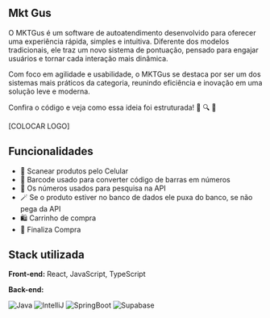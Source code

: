
## Mkt Gus   

O MKTGus é um software de autoatendimento desenvolvido para oferecer uma experiência rápida, simples e intuitiva.
Diferente dos modelos tradicionais, ele traz um novo sistema de pontuação, pensado para engajar usuários e tornar cada interação mais dinâmica.

Com foco em agilidade e usabilidade, o MKTGus se destaca por ser um dos sistemas mais práticos da categoria, reunindo eficiência e inovação em uma solução leve e moderna.

Confira o código e veja como essa ideia foi estruturada! 👀 🔍 📂


[COLOCAR LOGO]


## Funcionalidades

- 📡 Scanear produtos pelo Celular
- 🧬 Barcode usado para converter código de barras em números
- 🔢 Os números usados para pesquisa na API
- 🪄 Se o produto estiver no banco de dados ele puxa do banco, se não pega da API
- 🛍️ Carrinho de compra
- 🎁 Finaliza Compra


## Stack utilizada

**Front-end:** React, JavaScript, TypeScript

**Back-end:**

![Java](.assetsReadMe/Java.jpg)
![IntelliJ](.assetsReadMe/IntelliJ.png) 
![SpringBoot](.assetsReadMe/SprinBoot.png) 
![Supabase](.assetsReadMe/Supabase.png)

